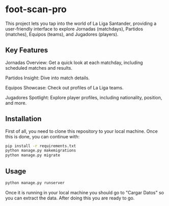 # foot-scan-pro
This project lets you tap into the world of La Liga Santander, providing a user-friendly interface to explore Jornadas (matchdays), Partidos (matches), Equipos (teams), and Jugadores (players).

## Key Features
Jornadas Overview: Get a quick look at each matchday, including scheduled matches and results.

Partidos Insight: Dive into match details.

Equipos Showcase: Check out profiles of La Liga teams.

Jugadores Spotlight: Explore player profiles, including nationality, position, and more.

## Installation

First of all, you need to clone this repository to your local machine. Once this is done, you can continue with:

```bash
pip install -r requirements.txt
python manage.py makemigrations
python manage.py migrate
```
## Usage
```bash
python manage.py runserver
```
Once it is running in your local machine you should go to "Cargar Datos" so you can extract the data. After doing this you are ready to go.

